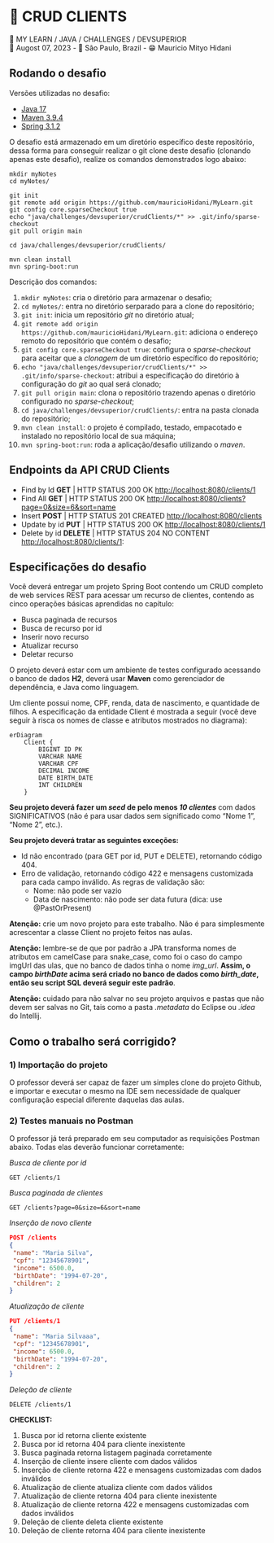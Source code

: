 # 💎 CRUD CLIENTS
📍 MY LEARN / JAVA / CHALLENGES / DEVSUPERIOR<br>
📅 Augost 07, 2023 - 🚩 São Paulo, Brazil - 😁 Mauricio Mityo Hidani<br>


## Rodando o desafio

Versões utilizadas no desafio:

- [Java 17](https://www.oracle.com/java/technologies/javase/jdk17-archive-downloads.html)
- [Maven 3.9.4](https://maven.apache.org/docs/3.9.4/release-notes.html)
- [Spring 3.1.2](https://spring.io/projects/spring-boot)

O desafio está armazenado em um diretório específico deste repositório, dessa 
forma para conseguir realizar o git clone deste desafio (clonando apenas este 
desafio), realize os comandos demonstrados logo abaixo: 

```
mkdir myNotes
cd myNotes/

git init
git remote add origin https://github.com/mauricioHidani/MyLearn.git
git config core.sparseCheckout true
echo "java/challenges/devsuperior/crudClients/*" >> .git/info/sparse-checkout
git pull origin main

cd java/challenges/devsuperior/crudClients/

mvn clean install
mvn spring-boot:run
```

Descrição dos comandos:

01. `mkdir myNotes`: cria o diretório para armazenar o desafio;
02. `cd myNotes/`: entra no diretório serparado para a clone do repositório;
03. `git init`: inicia um repositório _git_ no diretório atual;
04. `git remote add origin https://github.com/mauricioHidani/MyLearn.git`: adiciona o endereço remoto do repositório que contém o desafio;
05. `git config core.sparseCheckout true`: configura o _sparse-checkout_ para aceitar que a _clonagem_ de um diretório específico do repositório;
06. `echo "java/challenges/devsuperior/crudClients/*" >> .git/info/sparse-checkout`: atribui a específicação do diretório à configuração do _git_ ao qual será clonado;
07. `git pull origin main`: clona o repositório trazendo apenas o diretório configurado no _sparse-checkout_;
08. `cd java/challenges/devsuperior/crudClients/`: entra na pasta clonada do repositório;
09. `mvn clean install`: o projeto é compilado, testado, empacotado e instalado no repositório local de sua máquina;
10. `mvn spring-boot:run`: roda a aplicação/desafio utilizando o _maven_.


## Endpoints da API CRUD Clients

- Find by Id **GET** | HTTP STATUS 200 OK [http://localhost:8080/clients/1](http://localhost:8080/clients/1)
- Find All **GET** | HTTP STATUS 200 OK [http://localhost:8080/clients?page=0&size=6&sort=name](http://localhost:8080/clients?page=0&size=6&sort=name)
- Insert **POST** | HTTP STATUS 201 CREATED [http://localhost:8080/clients](http://localhost:8080/clients)
- Update by id **PUT** |  HTTP STATUS 200 OK [http://localhost:8080/clients/1](http://localhost:8080/clients/1)
- Delete by id **DELETE** | HTTP STATUS 204 NO CONTENT [http://localhost:8080/clients/1](http://localhost:8080/clients/1):

## Especificações do desafio

Você deverá entregar um projeto Spring Boot contendo um CRUD completo de web services REST para acessar um recurso de clientes, contendo as cinco operações básicas aprendidas no capítulo:

- Busca paginada de recursos 
- Busca de recurso por id 
- Inserir novo recurso 
- Atualizar recurso 
- Deletar recurso

O projeto deverá estar com um ambiente de testes configurado acessando o banco de dados **H2**, deverá usar **Maven** como gerenciador de dependência, e Java como linguagem.

Um cliente possui nome, CPF, renda, data de nascimento, e quantidade de filhos. A especificação da entidade Client é mostrada a seguir (você deve seguir à risca os nomes de classe e atributos mostrados no diagrama):

```mermaid
erDiagram
    Client {
        BIGINT ID PK
        VARCHAR NAME
        VARCHAR CPF
        DECIMAL INCOME
        DATE BIRTH_DATE
        INT CHILDREN 
    }
```

**Seu projeto deverá fazer um _seed_ de pelo menos _10 clientes_** com dados SIGNIFICATIVOS (não é para usar dados sem significado como “Nome 1”, “Nome 2”, etc.).

**Seu projeto deverá tratar as seguintes exceções:**
- Id não encontrado (para GET por id, PUT e DELETE), retornando código 404. 
- Erro de validação, retornando código 422 e mensagens customizada para cada campo inválido. As regras de validação são: 
  - Nome: não pode ser vazio 
  - Data de nascimento: não pode ser data futura (dica: use @PastOrPresent) 

**Atenção:** crie um novo projeto para este trabalho. Não é para simplesmente acrescentar a classe Client no projeto feitos nas aulas.

**Atenção:** lembre-se de que por padrão a JPA transforma nomes de atributos em camelCase para snake_case, como foi o caso do campo imgUrl das ulas, que no banco de dados tinha o nome _img_url_. **Assim, o campo _birthDate_ acima será criado no banco de dados como _birth_date_, então seu script SQL deverá seguir este padrão**.

**Atenção:** cuidado para não salvar no seu projeto arquivos e pastas que não devem ser salvas no Git, 
tais como a pasta _.metadata_ do Eclipse ou _.idea_ do Intellij. 


## Como o trabalho será corrigido?

### 1) Importação do projeto
O professor deverá ser capaz de fazer um simples clone do projeto Github, e importar e executar o mesmo na IDE sem necessidade de qualquer configuração especial diferente daquelas das aulas.


### 2) Testes manuais no Postman
O professor já terá preparado em seu computador as requisições Postman abaixo. Todas elas deverão funcionar corretamente:


_Busca de cliente por id_
```
GET /clients/1
```

_Busca paginada de clientes_
```
GET /clients?page=0&size=6&sort=name
```


_Inserção de novo cliente_
```json
POST /clients
{
 "name": "Maria Silva",
 "cpf": "12345678901",
 "income": 6500.0,
 "birthDate": "1994-07-20",
 "children": 2
}
```

_Atualização de cliente_
```json
PUT /clients/1
{
 "name": "Maria Silvaaa",
 "cpf": "12345678901",
 "income": 6500.0,
 "birthDate": "1994-07-20",
 "children": 2
}
```

_Deleção de cliente_
```
DELETE /clients/1
```

**CHECKLIST:** 
1. Busca por id retorna cliente existente 
2. Busca por id retorna 404 para cliente inexistente 
3. Busca paginada retorna listagem paginada corretamente 
4. Inserção de cliente insere cliente com dados válidos 
5. Inserção de cliente retorna 422 e mensagens customizadas com dados inválidos 
6. Atualização de cliente atualiza cliente com dados válidos 
7. Atualização de cliente retorna 404 para cliente inexistente 
8. Atualização de cliente retorna 422 e mensagens customizadas com dados inválidos 
9. Deleção de cliente deleta cliente existente 
10. Deleção de cliente retorna 404 para cliente inexistente